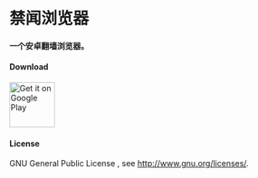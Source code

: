 # 禁闻浏览器

#### 一个安卓翻墙浏览器。


#### Download
[<img src="https://play.google.com/intl/en_us/badges/images/generic/en_badge_web_generic.png" 
alt="Get it on Google Play" height="80">](https://play.google.com/store/apps/details?id=org.mobile.jinwang)

#### License
GNU General Public License , see http://www.gnu.org/licenses/.
